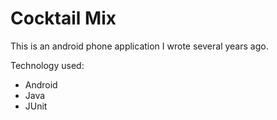 # Cocktail Mix

This is an android phone application I wrote several years ago.

Technology used:
* Android
* Java
* JUnit
